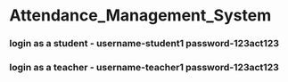 # Attendance_Management_System
### login as a student - username-student1  password-123act123
### login as a teacher - username-teacher1  password-123act123
